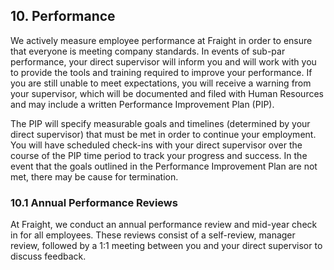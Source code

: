 ## 10. Performance

We actively measure employee performance at Fraight in order to ensure that everyone is meeting company standards. In events of sub-par performance, your direct supervisor will inform you and will work with you to provide the tools and training required to improve your performance. If you are still unable to meet expectations, you will receive a warning from your supervisor, which will be documented and filed with Human Resources and may include a written Performance Improvement Plan (PIP).

The PIP will specify measurable goals and timelines (determined by your direct supervisor) that must be met in order to continue your employment. You will have scheduled check-ins with your direct supervisor over the course of the PIP time period to track your progress and success. In the event that the goals outlined in the Performance Improvement Plan are not met, there may be cause for termination.

### 10.1 Annual Performance Reviews

At Fraight, we conduct an annual performance review and mid-year check in for all employees. These reviews consist of a self-review, manager review, followed by a 1:1 meeting between you and your direct supervisor to discuss feedback.

